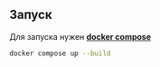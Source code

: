 ## Запуск ##
Для запуска нужен **[docker compose](https://docs.docker.com/compose/install/)**

```bash
docker compose up --build
```